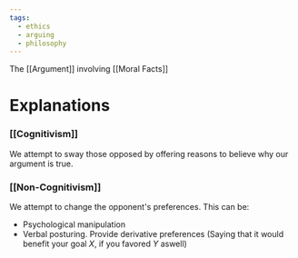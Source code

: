 ```yaml
---
tags:
  - ethics
  - arguing
  - philosophy
---
```

The [[Argument]] involving [[Moral Facts]]
# Explanations
### [[Cognitivism]]
We attempt to sway those opposed by offering reasons to believe why our argument is true.
### [[Non-Cognitivism]]
We attempt to change the opponent's preferences.
This can be:
- Psychological manipulation
- Verbal posturing. Provide derivative preferences (Saying that it would benefit your goal $X$, if you favored $Y$ aswell)

